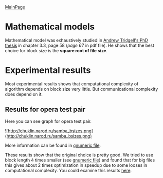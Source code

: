 [MainPage](MainPage.md)

# Mathematical models #

Mathematical model was exhaustively studied in [Andrew Tridgell's PhD thesis](http://samba.org/~tridge/phd_thesis.pdf) in chapter 3.3, page 58 (_page 67_ in pdf file). He shows that the best choice for block size is the **square root of file size**.

# Experimental results #

Most experimental results shows that computational complexity of algorithm depends on block size very little. But communicational complexity does depend on it.

## Results for opera test pair ##
Here you can see graph for opera test pair.

![http://chuklin.narod.ru/samba_bsizes.png](http://chuklin.narod.ru/samba_bsizes.png)

More information can be found in [gnumeric file](http://varsync.googlecode.com/svn/trunk/trunk/benchmark/bsize/blocksizes.gnumeric).

These results show that the original choice is pretty good. We tried to use block length 4 times smaller (see [gnumeric file](http://varsync.googlecode.com/svn/trunk/trunk/benchmark/bsize/blocksizes.gnumeric)) and found that for big files this gives about 2 times optimization in speedup due to some looses in computational complexity. You could examine this results [here](http://code.google.com/p/varsync/wiki/stats2#Block_size_4_times_smaller).